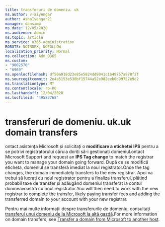 ```yaml
---
title: transferuri de domeniu. uk
ms.author: v-aiyengar
author: AshaIyengar21
manager: dansimp
ms.date: 12/05/2020
ms.audience: Admin
ms.topic: article
ms.service: o365-administration
ROBOTS: NOINDEX, NOFOLLOW
localization_priority: Normal
ms.collection: Adm_O365
ms.custom:
- "9002570"
- "6969"
ms.openlocfilehash: df50a918d23e85e5824dd9041c1b49757a878f2f
ms.sourcegitcommit: 2e4a5153e530bf15744a52e982eeb0d99757e9d2
ms.translationtype: MT
ms.contentlocale: ro-RO
ms.lasthandoff: 12/04/2020
ms.locfileid: "49583768"
---
```

# <a name="uk-domain-transfers"></a><span data-ttu-id="a8dcb-102">transferuri de domeniu. uk</span><span class="sxs-lookup"><span data-stu-id="a8dcb-102">.uk domain transfers</span></span>

<span data-ttu-id="a8dcb-103">ontact asistența Microsoft și solicitați o **modificare a etichetei IPS** pentru a se potrivi registratorului căruia doriți să-i gestionați domeniul.</span><span class="sxs-lookup"><span data-stu-id="a8dcb-103">ontact Microsoft Support and request an **IPS Tag change** to match the registrar you want to manage your domain going forward.</span></span> <span data-ttu-id="a8dcb-104">După ce se modifică eticheta, domeniul se transferă imediat la noul registrator.</span><span class="sxs-lookup"><span data-stu-id="a8dcb-104">Once the tag changes, the domain immediately transfers to the new registrar.</span></span> <span data-ttu-id="a8dcb-105">Apoi va trebui să lucrați cu noul registrator pentru a finaliza transferul, plătind probabil taxe de transfer și adăugând domeniul transferat la contul dumneavoastră cu noul registrator.</span><span class="sxs-lookup"><span data-stu-id="a8dcb-105">You will then need to work with the new registrar to complete the transfer, likely paying transfer fees and adding the transferred domain to your account with your new registrar.</span></span>

<span data-ttu-id="a8dcb-106">Pentru mai multe informații despre transferurile de domeniu, consultați [transferul unui domeniu de la Microsoft la altă gazdă](https://docs.microsoft.com/microsoft-365/admin/get-help-with-domains/transfer-a-domain-from-microsoft-to-another-host?view=o365-worldwide).</span><span class="sxs-lookup"><span data-stu-id="a8dcb-106">For more information on domain transfers, see [Transfer a domain from Microsoft to another host](https://docs.microsoft.com/microsoft-365/admin/get-help-with-domains/transfer-a-domain-from-microsoft-to-another-host?view=o365-worldwide).</span></span>